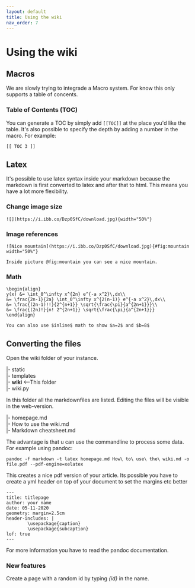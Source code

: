 ```yaml
---
layout: default
title: Using the wiki
nav_order: 7
---
```

# Using the wiki

## Macros

We are slowly trying to integrade a Macro system. For know this only supports a table of concents.

### Table of Contents (TOC)

You can generate a TOC by simply add `[[TOC]]` at the place you'd like the table. It's also possible to specify
the depth by adding a number in the macro. For example:

```
[[ TOC 3 ]]
```

## Latex

It's possible to use latex syntax inside your markdown because the markdown is first converted to latex and after that to html. This means you have a lot more flexibility.

### Change image size

```
![](https://i.ibb.co/Dzp0SfC/download.jpg){width="50%"}
```

### Image references
```
![Nice mountain](https://i.ibb.co/Dzp0SfC/download.jpg){#fig:mountain width="50%"}

Inside picture @fig:mountain you can see a nice mountain.

```

### Math
```
\begin{align}
y(x) &= \int_0^\infty x^{2n} e^{-a x^2}\,dx\\
&= \frac{2n-1}{2a} \int_0^\infty x^{2(n-1)} e^{-a x^2}\,dx\\
&= \frac{(2n-1)!!}{2^{n+1}} \sqrt{\frac{\pi}{a^{2n+1}}}\\
&= \frac{(2n)!}{n! 2^{2n+1}} \sqrt{\frac{\pi}{a^{2n+1}}}
\end{align}
```

```
You can also use $inline$ math to show $a=2$ and $b=8$
```

## Converting the files

Open the wiki folder of your instance.  

|- static  
|- templates  
|- **wiki** <--This folder  
|- wiki.py  

In this folder all the markdownfiles are listed. Editing the files will be visible in the web-version.  

|- homepage.md  
|- How to use the wiki.md  
|- Markdown cheatsheet.md  

The advantage is that u can use the commandline to process some data. For example using pandoc:
```
pandoc -f markdown -t latex homepage.md How\ to\ use\ the\ wiki.md -o file.pdf --pdf-engine=xelatex
```
This creates a nice pdf version of your article.  Its possible you have to create a yml header on top of your document to set the margins etc better
```
---
title: titlepage
author: your name
date: 05-11-2020
geometry: margin=2.5cm
header-includes: |
        \usepackage{caption}
        \usepackage{subcaption}
lof: true
---
```
For more information you have to read the pandoc documentation.

### New features
Create a page with a random id by typing *{id}* in the name.
